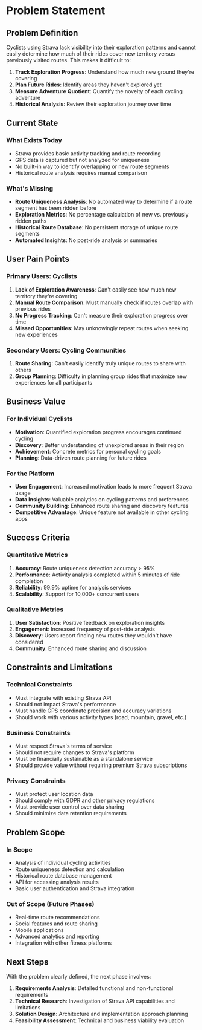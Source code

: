 # Problem Statement

## Problem Definition

Cyclists using Strava lack visibility into their exploration patterns and cannot easily determine how much of their rides cover new territory versus previously visited routes. This makes it difficult to:

1. **Track Exploration Progress**: Understand how much new ground they're covering
2. **Plan Future Rides**: Identify areas they haven't explored yet
3. **Measure Adventure Quotient**: Quantify the novelty of each cycling adventure
4. **Historical Analysis**: Review their exploration journey over time

## Current State

### What Exists Today
- Strava provides basic activity tracking and route recording
- GPS data is captured but not analyzed for uniqueness
- No built-in way to identify overlapping or new route segments
- Historical route analysis requires manual comparison

### What's Missing
- **Route Uniqueness Analysis**: No automated way to determine if a route segment has been ridden before
- **Exploration Metrics**: No percentage calculation of new vs. previously ridden paths
- **Historical Route Database**: No persistent storage of unique route segments
- **Automated Insights**: No post-ride analysis or summaries

## User Pain Points

### Primary Users: Cyclists
1. **Lack of Exploration Awareness**: Can't easily see how much new territory they're covering
2. **Manual Route Comparison**: Must manually check if routes overlap with previous rides
3. **No Progress Tracking**: Can't measure their exploration progress over time
4. **Missed Opportunities**: May unknowingly repeat routes when seeking new experiences

### Secondary Users: Cycling Communities
1. **Route Sharing**: Can't easily identify truly unique routes to share with others
2. **Group Planning**: Difficulty in planning group rides that maximize new experiences for all participants

## Business Value

### For Individual Cyclists
- **Motivation**: Quantified exploration progress encourages continued cycling
- **Discovery**: Better understanding of unexplored areas in their region
- **Achievement**: Concrete metrics for personal cycling goals
- **Planning**: Data-driven route planning for future rides

### For the Platform
- **User Engagement**: Increased motivation leads to more frequent Strava usage
- **Data Insights**: Valuable analytics on cycling patterns and preferences
- **Community Building**: Enhanced route sharing and discovery features
- **Competitive Advantage**: Unique feature not available in other cycling apps

## Success Criteria

### Quantitative Metrics
1. **Accuracy**: Route uniqueness detection accuracy > 95%
2. **Performance**: Activity analysis completed within 5 minutes of ride completion
3. **Reliability**: 99.9% uptime for analysis services
4. **Scalability**: Support for 10,000+ concurrent users

### Qualitative Metrics
1. **User Satisfaction**: Positive feedback on exploration insights
2. **Engagement**: Increased frequency of post-ride analysis
3. **Discovery**: Users report finding new routes they wouldn't have considered
4. **Community**: Enhanced route sharing and discussion

## Constraints and Limitations

### Technical Constraints
- Must integrate with existing Strava API
- Should not impact Strava's performance
- Must handle GPS coordinate precision and accuracy variations
- Should work with various activity types (road, mountain, gravel, etc.)

### Business Constraints
- Must respect Strava's terms of service
- Should not require changes to Strava's platform
- Must be financially sustainable as a standalone service
- Should provide value without requiring premium Strava subscriptions

### Privacy Constraints
- Must protect user location data
- Should comply with GDPR and other privacy regulations
- Must provide user control over data sharing
- Should minimize data retention requirements

## Problem Scope

### In Scope
- Analysis of individual cycling activities
- Route uniqueness detection and calculation
- Historical route database management
- API for accessing analysis results
- Basic user authentication and Strava integration

### Out of Scope (Future Phases)
- Real-time route recommendations
- Social features and route sharing
- Mobile applications
- Advanced analytics and reporting
- Integration with other fitness platforms

## Next Steps

With the problem clearly defined, the next phase involves:
1. **Requirements Analysis**: Detailed functional and non-functional requirements
2. **Technical Research**: Investigation of Strava API capabilities and limitations
3. **Solution Design**: Architecture and implementation approach planning
4. **Feasibility Assessment**: Technical and business viability evaluation
